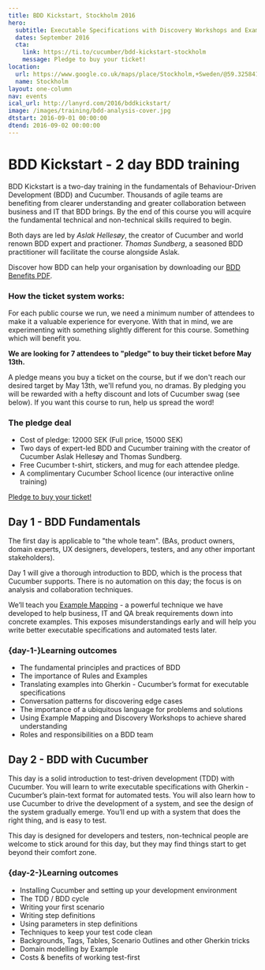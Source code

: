```yaml
---
title: BDD Kickstart, Stockholm 2016
hero:
  subtitle: Executable Specifications with Discovery Workshops and Example Mapping
  dates: September 2016
  cta:
    link: https://ti.to/cucumber/bdd-kickstart-stockholm
    message: Pledge to buy your ticket!
location:
  url: https://www.google.co.uk/maps/place/Stockholm,+Sweden/@59.3258414,17.707373,10z/data=!3m1!4b1!4m2!3m1!1s0x465f763119640bcb:0xa80d27d3679d7766
  name: Stockholm
layout: one-column
nav: events
ical_url: http://lanyrd.com/2016/bddkickstart/
image: /images/training/bdd-analysis-cover.jpg
dtstart: 2016-09-01 00:00:00
dtend: 2016-09-02 00:00:00
---
```

# BDD Kickstart - 2 day BDD training

BDD Kickstart is a two-day training in the fundamentals of Behaviour-Driven Development (BDD) and Cucumber. Thousands of agile teams are benefiting from clearer understanding and greater collaboration between business and IT that BDD brings. By the end of this course you will acquire the fundamental technical and non-technical skills required to begin.

Both days are led by *Aslak Hellesøy*, the creator of Cucumber and world renown BDD expert and practioner. *Thomas Sundberg*, a seasoned BDD practitioner will facilitate the course alongside Aslak. 

Discover how BDD can help your organisation by downloading our [BDD Benefits PDF](https://cucumber.io/bdd-benefits.pdf).

### How the ticket system works:

For each public course we run, we need a minimum number of attendees to make it a valuable experience for everyone. With that in mind, we are experimenting with something slightly different for this course. Something which will benefit you. 

**We are looking for 7 attendees to "pledge" to buy their ticket before May 13th.**

A pledge means you buy a ticket on the course, but if we don't reach our desired target by May 13th, we'll refund you, no dramas. By pledging you will be rewarded with a hefty discount and lots of Cucumber swag (see below). 
If you want this course to run, help us spread the word!

### The pledge deal

 - Cost of pledge: 12000 SEK (Full price, 15000 SEK)
 - Two days of expert-led BDD and Cucumber training with the creator of Cucumber Aslak Hellesøy and Thomas Sundberg. 
 - Free Cucumber t-shirt, stickers, and mug for each attendee pledge.
 - A complimentary Cucumber School licence (our interactive online training)

<p class="text-center">
    <a class="btn-brand-blue" href="https://ti.to/cucumber/bdd-kickstart-stockholm">Pledge to buy your ticket!</a> 
</p>

## Day 1 - BDD Fundamentals

The first day is applicable to "the whole team".  (BAs, product owners, domain experts, UX designers, developers, testers, and any other important stakeholders).

Day 1 will give a thorough introduction to BDD, which is the process that Cucumber supports. There is no automation on this day; the focus is on analysis and collaboration techniques.

We’ll teach you [Example Mapping](https://cucumber.io/blog/2015/12/08/example-mapping-introduction) - a powerful technique we have developed to help business, IT and QA break requirements down into concrete examples. This exposes misunderstandings early and will help you write better executable specifications and automated tests later.

### {day-1-}Learning outcomes

* The fundamental principles and practices of BDD
* The importance of Rules and Examples
* Translating examples into Gherkin - Cucumber’s format for executable specifications
* Conversation patterns for discovering edge cases
* The importance of a ubiquitous language for problems and solutions
* Using Example Mapping and Discovery Workshops to achieve shared understanding
* Roles and responsibilities on a BDD team


## Day 2 - BDD with Cucumber

This day is a solid introduction to test-driven development (TDD) with Cucumber. You will learn to write executable specifications with Gherkin - Cucumber’s plain-text format for automated tests. You will also learn how to use Cucumber to drive the development of a system, and see the design of the system gradually emerge. You’ll end up with a system that does the right thing, and is easy to test.

This day is designed for developers and testers, non-technical people are welcome to stick around for this day, but they may find things start to get beyond their comfort zone.

### {day-2-}Learning outcomes
* Installing Cucumber and setting up your development environment
* The TDD / BDD cycle
* Writing your first scenario
* Writing step definitions
* Using parameters in step definitions
* Techniques to keep your test code clean
* Backgrounds, Tags, Tables, Scenario Outlines and other Gherkin tricks
* Domain modelling by Example
* Costs & benefits of working test-first
